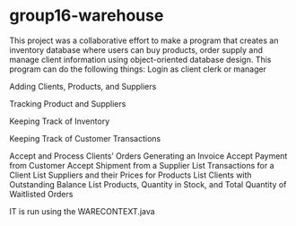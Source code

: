 # group16-warehouse
This project was a collaborative effort to make a program that creates an inventory database where users can buy products, order supply and manage client information using object-oriented database design.
This program can do the following things:
  Login as client clerk or manager
  
  Adding Clients, Products, and Suppliers
  
  Tracking Product and Suppliers
  
  Keeping Track of Inventory
  
  Keeping Track of Customer Transactions
  
  Accept and Process Clients’ Orders
  Generating an Invoice
  Accept Payment from Customer
  Accept Shipment from a Supplier
  List Transactions for a Client
  List Suppliers and their Prices for Products
  List Clients with Outstanding Balance
  List Products, Quantity in Stock, and Total Quantity of Waitlisted Orders
  
  IT is run using the WARECONTEXT.java
